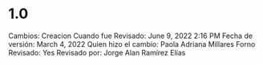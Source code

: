 # 1.0

Cambios: Creacion
Cuando fue Revisado: June 9, 2022 2:16 PM
Fecha de  versión: March 4, 2022
Quien hizo el cambio: Paola Adriana Millares Forno
Revisado: Yes
Revisado por: Jorge Alan Ramírez Elías